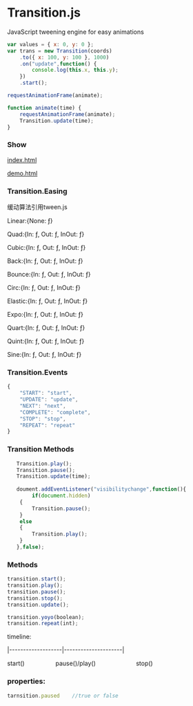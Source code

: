 # Transition.js
JavaScript tweening engine for easy animations


```javascript
var values = { x: 0, y: 0 };
var trans = new Transition(coords)
	.to({ x: 100, y: 100 }, 1000)
	.on("update",function() {
		console.log(this.x, this.y);
	})
	.start();

requestAnimationFrame(animate);

function animate(time) {
	requestAnimationFrame(animate);
	Transition.update(time);
}
```

### Show
<a href="http://htmlpreview.github.io/?https://github.com/anderpang/transitionjs/blob/master/index.html" target="_blank">index.html</a>

<a href="http://htmlpreview.github.io/?https://github.com/anderpang/transitionjs/blob/master/index.html" target="_blank">demo.html</a>

### Transition.Easing

缓动算法引用tween.js

Linear:{None: ƒ}

Quad:{In: ƒ, Out: ƒ, InOut: ƒ}

Cubic:{In: ƒ, Out: ƒ, InOut: ƒ}

Back:{In: ƒ, Out: ƒ, InOut: ƒ}

Bounce:{In: ƒ, Out: ƒ, InOut: ƒ}

Circ:{In: ƒ, Out: ƒ, InOut: ƒ}

Elastic:{In: ƒ, Out: ƒ, InOut: ƒ}

Expo:{In: ƒ, Out: ƒ, InOut: ƒ}

Quart:{In: ƒ, Out: ƒ, InOut: ƒ}

Quint:{In: ƒ, Out: ƒ, InOut: ƒ}

Sine:{In: ƒ, Out: ƒ, InOut: ƒ}

### Transition.Events

```javascript
{
    "START": "start",
    "UPDATE": "update",
    "NEXT": "next",
    "COMPLETE": "complete",
    "STOP": "stop",
    "REPEAT": "repeat"
}
```

### Transition Methods
```javascript
   Transition.play();
   Transition.pause();
   Transition.update(time);
   
   doument.addEventListener("visibilitychange",function(){
        if(document.hidden)
	{
	    Transition.pause();
	}
	else
	{
	    Transition.play();
	}
   },false);
```


### Methods
```javascript
transition.start();
transition.play();
transition.pause();
transition.stop();
transition.update();

transition.yoyo(boolean);
transition.repeat(int);

```

timeline:

  |-------------------|---------------------|
 
 start() &emsp; &emsp; &emsp; &emsp;pause()/play()  &emsp; &emsp; &emsp; &emsp; &emsp;       stop()
 
### properties:
```javascript
tarnsition.paused    //true or false
````





